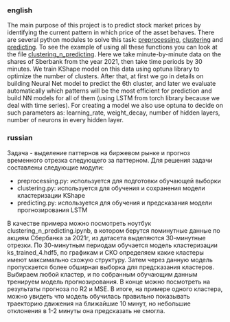 ### english
The main purpose of this project is to predict stock market prices by identifying the current pattern in which price of the asset behaves. 
There are several python modules to solve this task: [preprocessing](https://github.com/AnnettVsemPrivet/projects/blob/main/pattern_recognition/py_modules/preprocessing.py), [clustering](https://github.com/AnnettVsemPrivet/projects/blob/main/pattern_recognition/py_modules/clustering.py) and [predicting](https://github.com/AnnettVsemPrivet/projects/blob/main/pattern_recognition/py_modules/predicting.py).
To see the example of using all these functions you can look at the file [clustering_n_predicting](https://github.com/AnnettVsemPrivet/projects/blob/main/pattern_recognition/clustering_n_predicting.ipynb).
Here we take minute-by-minute data on the shares of Sberbank from the year 2021, then take time periods by 30 minutes. We train KShape model on this data using optuna library to optimize the number of clusters. After that, at first we go in details on building Neural Net model to predict the 6th cluster, and later we evaluate automatically which patterns will be the most efficient for prediction and build NN models for all of them (using LSTM from torch library because we deal with time series). For creating a model we also use optuna to decide on such parameters as: learning_rate, weight_decay, number of hidden layers, number of neurons in every hidden layer.

### russian
Задача - выделение паттернов на биржевом рынке и прогноз временного отрезка следующего за паттерном. 
Для решения задачи составлены следующие модули:
- preprocessing.py: используется для подготовки обучающей выборки
- clustering.py: используется для обучения и сохранения модели кластеризации KShape
- predicting.py: используется для обучения и предсказания модели прогнозирования LSTM

В качестве примера можно посмотреть ноутбук clustering_n_predicting.ipynb, 
в котором берутся поминутные данные по акциям Сбербанка за 2021г, из датасета выделяются 30-минутные отрезки. 
По 30-минутным периодам обучается модель кластеризации ks_trained_4.hdf5, по графикам и СКО определяем какие кластеры
имеют максимально схожую структуру. Затем через данную модель пропускается более обширная выборка для предсказания кластеров.
Выбираем любой кластер, и по собранным обучающим данным тренируем модель прогнозирования. В конце можно посмотреть на результаты прогноза по R2 и MSE.
В итоге, на примере одного кластера, можно увидеть что модель обучилась правильно показывать траекторию движения на ближайшие 10 минут, но 
небольшие отклонения в 1-2 минуты она предсказать не смогла.

